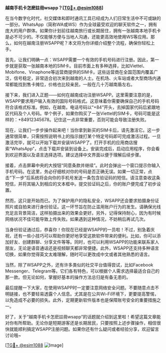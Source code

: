 **越南手机卡怎麽註冊wsapp？[[TG💪+ @esim1088](https://t.me/s/esim1088)]**

在当今数字化时代，社交媒体和即时通讯工具已经成为人们日常生活中不可或缺的一部分。WhatsApp（简称WA或WS）作为全球最受欢迎的聊天软件之一，拥有庞大的用户群体。如果你计划前往越南旅行或长期居住，拥有一张越南本地手机卡是必不可少的。不仅能够方便与当地人沟通，还能更高效地使用WS等应用。那么，如何在越南注册WSAPP呢？本文将为你详细介绍整个流程，确保你轻松上手。

首先，让我们明确一点：WSAPP需要一个有效的手机号码进行注册。因此，第一步就是获取一张越南本地的SIM卡。目前市面上有多种选择，比如Viettel、Mobifone、Vinaphone等运营商提供的SIM卡。这些运营商在全国范围内覆盖广泛，信号稳定，非常适合初次来到越南的人士。在机场、火车站或者大型商场内通常都能找到售卡摊位，价格也比较亲民，一般在几十万越南盾左右。

接下来，我们进入正题——如何在越南成功注册WSAPP。这里需要注意的是，WSAPP要求用户输入有效的国际号码格式。这意味着你需要确保自己的手机号码符合该格式标准。例如，在越南，电话号码以“+84”开头，去掉国家代码后紧跟地区代码及个人号码。举个例子，如果你购买了一张Viettel的SIM卡，号码可能是这样的：+84912345678。记住这一点非常重要，否则可能会导致注册失败。

现在，让我们一步步操作起来吧！当你拿到新买的SIM卡后，请先激活它。这一步通常很简单，只需按照说明书上的指示拨打某个特定号码即可完成激活过程。一旦激活完毕，就可以开始下载并安装WSAPP了。打开手机的应用商店搜索“WhatsApp”，点击下载并安装到设备上。安装完成后，启动应用程序，你会看到欢迎界面以及语言选择选项。建议选择中文界面以便于理解后续步骤。

接着，点击屏幕中央的大按钮“同意条款并继续”。此时会弹出一个窗口提示你输入手机号码。在这里，务必仔细核对你的号码是否正确无误。如果一切正常，点击“下一步”后系统将会向你的手机号发送一条包含验证码的短信。请注意查收这条短信，并将其输入到相应的文本框中。提交验证码之后，你的账户便完成了初步设置。

然而，这只是开始而已。为了保护用户的隐私安全，WSAPP还会要求拍摄身份证照片或自拍来进行身份验证。这一环节旨在防止滥用账户行为的发生。请确保光线充足且背景简洁，这样拍摄出来的效果会更好。另外，记得保持耐心，因为有时候网络状况不佳可能导致上传失败。如果遇到这种情况，不妨稍后再试几次。

当身份验证通过后，恭喜你！你现在已经是WSAPP的一员啦！不过，别急着庆祝，还有一些小技巧可以帮助你更好地享受这款软件带来的便利。比如，你可以添加好友、创建群聊、分享文件等等。同时，也可以利用WSAPP的功能来联系家人朋友，无论是语音通话还是视频聊天都非常便捷。此外，WSAPP还支持多种语言切换，如果你觉得英文太难理解，随时可以更改成中文或者其他熟悉的语言。

当然，除了WSAPP之外，还有许多类似的社交平台值得尝试，比如Facebook Messenger、Telegram等。它们各有特色，可以根据个人需求选择最适合自己的那一款。但无论如何，掌握好基本的操作方法总归是有备无患的。

最后提醒一下大家，在使用WSAPP时一定要注意网络安全问题。不要随意点击不明链接，也不要轻易透露个人信息。尤其是在公共Wi-Fi环境下，更要提高警惕，以免造成不必要的损失。此外，定期更新软件版本也是保障账号安全的重要措施之一。

好了，关于“越南手机卡怎麽註冊wsapp”的话题就介绍到这里啦！希望这篇文章能对你有所帮助。无论你是短期游客还是长期居民，只要按照上述步骤操作，相信很快就能顺利搞定WSAPP注册问题。如果你还有什么疑问或者经验分享，欢迎留言讨论哦~ 

[[TG💪+ @esim1088](https://t.me/s/esim1088) ![Image](https://i.postimg.cc/4NQfJmqS/Snipaste-2025-05-13-00-14-12.png)]